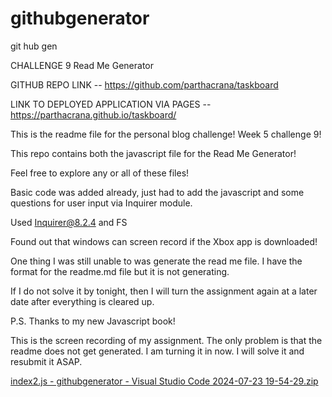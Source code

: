 # githubgenerator
git hub gen 


CHALLENGE 9 Read Me Generator  

GITHUB REPO LINK -- https://github.com/parthacrana/taskboard

LINK TO DEPLOYED APPLICATION VIA PAGES -- https://parthacrana.github.io/taskboard/

This is the readme file for the personal blog challenge! Week 5 challenge 9! 

This repo contains both the javascript file for the Read Me Generator!

Feel free to explore any or all of these files! 




Basic code was added already, just had to add the javascript and some questions for user input via Inquirer module. 

Used Inquirer@8.2.4 and FS

Found out that windows can screen record if the Xbox app is downloaded! 


One thing I was still unable to was generate the read me file. I have the format for the readme.md file but it is not generating.

If I do not solve it by tonight, then I will turn the assignment again at a later date after everything is cleared up. 

P.S. Thanks to my new Javascript book! 



This is the screen recording of my assignment. The only problem is that the readme does not get generated. I am turning it in now. I will solve it and resubmit it ASAP. 

[index2.js - githubgenerator - Visual Studio Code 2024-07-23 19-54-29.zip](https://github.com/user-attachments/files/16356504/index2.js.-.githubgenerator.-.Visual.Studio.Code.2024-07-23.19-54-29.zip)
